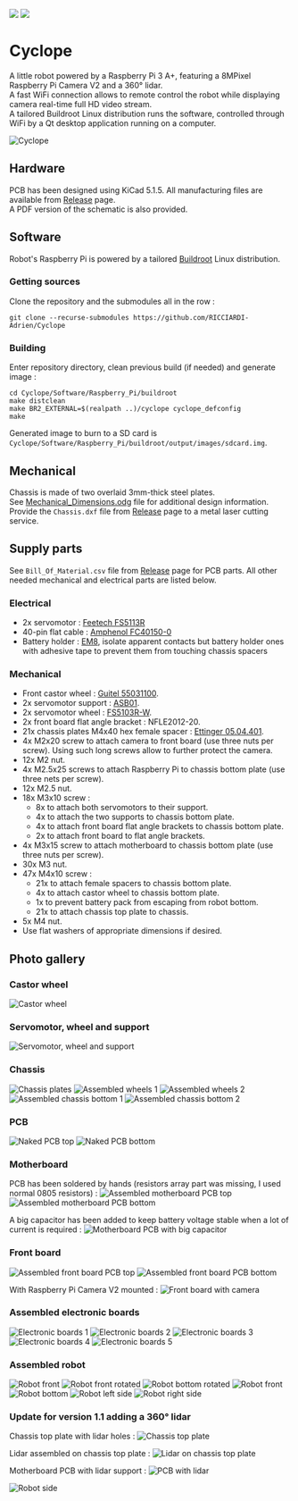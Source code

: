 [![](https://github.com/RICCIARDI-Adrien/Cyclope/workflows/Buildroot%20build/badge.svg)](https://github.com/RICCIARDI-Adrien/Cyclope/actions)
[![](https://github.com/RICCIARDI-Adrien/Cyclope/workflows/PC%20application%20build/badge.svg)](https://github.com/RICCIARDI-Adrien/Cyclope/actions)

# Cyclope

A little robot powered by a Raspberry Pi 3 A+, featuring a 8MPixel Raspberry Pi Camera V2 and a 360° lidar.  
A fast WiFi connection allows to remote control the robot while displaying camera real-time full HD video stream.  
A tailored Buildroot Linux distribution runs the software, controlled through WiFi by a Qt desktop application running on a computer.

![Cyclope](https://github.com/RICCIARDI-Adrien/Cyclope/blob/master/Resources/Pictures/Cyclope_With_Lidar.jpg)

## Hardware

PCB has been designed using KiCad 5.1.5. All manufacturing files are available from [Release](https://github.com/RICCIARDI-Adrien/Cyclope/releases) page.  
A PDF version of the schematic is also provided.

## Software

Robot's Raspberry Pi is powered by a tailored [Buildroot](https://buildroot.org) Linux distribution.

### Getting sources

Clone the repository and the submodules all in the row :
```
git clone --recurse-submodules https://github.com/RICCIARDI-Adrien/Cyclope
```

### Building

Enter repository directory, clean previous build (if needed) and generate image :
```
cd Cyclope/Software/Raspberry_Pi/buildroot
make distclean
make BR2_EXTERNAL=$(realpath ..)/cyclope cyclope_defconfig
make
```

Generated image to burn to a SD card is `Cyclope/Software/Raspberry_Pi/buildroot/output/images/sdcard.img`.

## Mechanical

Chassis is made of two overlaid 3mm-thick steel plates.  
See [Mechanical_Dimensions.odg](https://github.com/RICCIARDI-Adrien/Cyclope/blob/master/Chassis/Mechanical_Dimensions.odg) file for additional design information.  
Provide the `Chassis.dxf` file from [Release](https://github.com/RICCIARDI-Adrien/Cyclope/releases) page to a metal laser cutting service.

## Supply parts

See `Bill_Of_Material.csv` file from [Release](https://github.com/RICCIARDI-Adrien/Cyclope/releases) page for PCB parts. All other needed mechanical and electrical parts are listed below.

### Electrical

* 2x servomotor : [Feetech FS5113R](https://www.gotronic.fr/art-servomoteur-fs5113r-25841.htm)
* 40-pin flat cable : [Amphenol FC40150-0](https://fr.farnell.com/amphenol/fc40150-0/cordon-2-54mm-f-f-150mm-40voies/dp/2217617)
* Battery holder : [EM8](https://www.gotronic.fr/art-coupleur-8-piles-lr6-em8-5718.htm), isolate apparent contacts but battery holder ones with adhesive tape to prevent them from touching chassis spacers

### Mechanical

* Front castor wheel : [Guitel 55031100](https://fr.rs-online.com/web/p/roulettes-industrielles/3064300).
* 2x servomotor support : [ASB01](https://www.gotronic.fr/art-support-de-servos-asb01-11637.htm).
* 2x servomotor wheel : [FS5103R-W](https://www.gotronic.fr/art-roue-pour-servomoteur-fs5103r-25857.htm).
* 2x front board flat angle bracket : NFLE2012-20.
* 21x chassis plates M4x40 hex female spacer : [Ettinger 05.04.401](https://fr.farnell.com/ettinger/05-04-401/entretoise-m4x40-vzk/dp/1466794).
* 4x M2x20 screw to attach camera to front board (use three nuts per screw). Using such long screws allow to further protect the camera.
* 12x M2 nut.
* 4x M2.5x25 screws to attach Raspberry Pi to chassis bottom plate (use three nets per screw).
* 12x M2.5 nut.
* 18x M3x10 screw :
  * 8x to attach both servomotors to their support.
  * 4x to attach the two supports to chassis bottom plate.
  * 4x to attach front board flat angle brackets to chassis bottom plate.
  * 2x to attach front board to flat angle brackets.
* 4x M3x15 screw to attach motherboard to chassis bottom plate (use three nuts per screw).
* 30x M3 nut.
* 47x M4x10 screw :
  * 21x to attach female spacers to chassis bottom plate.
  * 4x to attach castor wheel to chassis bottom plate.
  * 1x to prevent battery pack from escaping from robot bottom.
  * 21x to attach chassis top plate to chassis.
* 5x M4 nut.
* Use flat washers of appropriate dimensions if desired.

## Photo gallery

### Castor wheel

![Castor wheel](https://github.com/RICCIARDI-Adrien/Cyclope/blob/master/Resources/Pictures/Castor_Wheel.jpg)

### Servomotor, wheel and support

![Servomotor, wheel and support](https://github.com/RICCIARDI-Adrien/Cyclope/blob/master/Resources/Pictures/Servomotor_And_Parts.jpg)

### Chassis

![Chassis plates](https://github.com/RICCIARDI-Adrien/Cyclope/blob/master/Resources/Pictures/Chassis_Plates.jpg)
![Assembled wheels 1](https://github.com/RICCIARDI-Adrien/Cyclope/blob/master/Resources/Pictures/Assembled_Wheels_1.jpg)
![Assembled wheels 2](https://github.com/RICCIARDI-Adrien/Cyclope/blob/master/Resources/Pictures/Assembled_Wheels_2.jpg)
![Assembled chassis bottom 1](https://github.com/RICCIARDI-Adrien/Cyclope/blob/master/Resources/Pictures/Assembled_Chassis_Bottom_1.jpg)
![Assembled chassis bottom 2](https://github.com/RICCIARDI-Adrien/Cyclope/blob/master/Resources/Pictures/Assembled_Chassis_Bottom_2.jpg)

### PCB

![Naked PCB top](https://github.com/RICCIARDI-Adrien/Cyclope/blob/master/Resources/Pictures/Naked_PCB_Top.jpg)
![Naked PCB bottom](https://github.com/RICCIARDI-Adrien/Cyclope/blob/master/Resources/Pictures/Naked_PCB_Bottom.jpg)

### Motherboard

PCB has been soldered by hands (resistors array part was missing, I used normal 0805 resistors) :
![Assembled motherboard PCB top](https://github.com/RICCIARDI-Adrien/Cyclope/blob/master/Resources/Pictures/Assembled_Motherboard_PCB_Top.jpg)
![Assembled motherboard PCB bottom](https://github.com/RICCIARDI-Adrien/Cyclope/blob/master/Resources/Pictures/Assembled_Motherboard_PCB_Bottom.jpg)

A big capacitor has been added to keep battery voltage stable when a lot of current is required :
![Motherboard PCB with big capacitor](https://github.com/RICCIARDI-Adrien/Cyclope/blob/master/Resources/Pictures/Motherboard_PCB_With_Big_Capacitor.jpg)

### Front board

![Assembled front board PCB top](https://github.com/RICCIARDI-Adrien/Cyclope/blob/master/Resources/Pictures/Assembled_Front_Board_PCB_Top.jpg)
![Assembled front board PCB bottom](https://github.com/RICCIARDI-Adrien/Cyclope/blob/master/Resources/Pictures/Assembled_Front_Board_PCB_Bottom.jpg)

With Raspberry Pi Camera V2 mounted :
![Front board with camera](https://github.com/RICCIARDI-Adrien/Cyclope/blob/master/Resources/Pictures/Front_Board_With_Camera.jpg)

### Assembled electronic boards

![Electronic boards 1](https://github.com/RICCIARDI-Adrien/Cyclope/blob/master/Resources/Pictures/Electronic_Boards_1.jpg)
![Electronic boards 2](https://github.com/RICCIARDI-Adrien/Cyclope/blob/master/Resources/Pictures/Electronic_Boards_2.jpg)
![Electronic boards 3](https://github.com/RICCIARDI-Adrien/Cyclope/blob/master/Resources/Pictures/Electronic_Boards_3.jpg)
![Electronic boards 4](https://github.com/RICCIARDI-Adrien/Cyclope/blob/master/Resources/Pictures/Electronic_Boards_4.jpg)
![Electronic boards 5](https://github.com/RICCIARDI-Adrien/Cyclope/blob/master/Resources/Pictures/Electronic_Boards_5.jpg)

### Assembled robot

![Robot front](https://github.com/RICCIARDI-Adrien/Cyclope/blob/master/Resources/Pictures/Cyclope.jpg)
![Robot front rotated](https://github.com/RICCIARDI-Adrien/Cyclope/blob/master/Resources/Pictures/Robot_Front_Rotated.jpg)
![Robot bottom rotated](https://github.com/RICCIARDI-Adrien/Cyclope/blob/master/Resources/Pictures/Robot_Bottom_Rotated.jpg)
![Robot front](https://github.com/RICCIARDI-Adrien/Cyclope/blob/master/Resources/Pictures/Robot_Front.jpg)
![Robot bottom](https://github.com/RICCIARDI-Adrien/Cyclope/blob/master/Resources/Pictures/Robot_Bottom.jpg)
![Robot left side](https://github.com/RICCIARDI-Adrien/Cyclope/blob/master/Resources/Pictures/Robot_Left_Side.jpg)
![Robot right side](https://github.com/RICCIARDI-Adrien/Cyclope/blob/master/Resources/Pictures/Robot_Right_Side.jpg)

### Update for version 1.1 adding a 360° lidar

Chassis top plate with lidar holes :
![Chassis top plate](https://github.com/RICCIARDI-Adrien/Cyclope/blob/master/Resources/Pictures/Chassis_Lidar_Plate.jpg)

Lidar assembled on chassis top plate :
![Lidar on chassis top plate](https://github.com/RICCIARDI-Adrien/Cyclope/blob/master/Resources/Pictures/Top_Plate_With_Lidar.jpg)

Motherboard PCB with lidar support :
![PCB with lidar](https://github.com/RICCIARDI-Adrien/Cyclope/blob/master/Resources/Pictures/Motherboard_With_Lidar.jpg)

![Robot side](https://github.com/RICCIARDI-Adrien/Cyclope/blob/master/Resources/Pictures/Cyclope_With_Lidar_Side.jpg)
